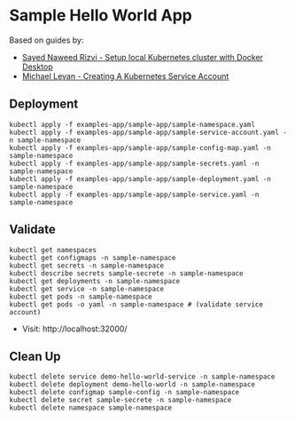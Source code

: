 # Sample Hello World App

Based on guides by:

* [Sayed Naweed Rizvi - Setup local Kubernetes cluster with Docker Desktop](https://dev.to/navedrizv/setup-local-kubernetes-cluster-with-docker-desktop-1e7k)
* [Michael Levan - Creating A Kubernetes Service Account ](https://dev.to/thenjdevopsguy/creating-a-kubernetes-service-account-to-run-pods-3ef9)

## Deployment

```shell
kubectl apply -f examples-app/sample-app/sample-namespace.yaml
kubectl apply -f examples-app/sample-app/sample-service-account.yaml -n sample-namespace 
kubectl apply -f examples-app/sample-app/sample-config-map.yaml -n sample-namespace 
kubectl apply -f examples-app/sample-app/sample-secrets.yaml -n sample-namespace 
kubectl apply -f examples-app/sample-app/sample-deployment.yaml -n sample-namespace 
kubectl apply -f examples-app/sample-app/sample-service.yaml -n sample-namespace 
```

## Validate

```shell
kubectl get namespaces 
kubectl get configmaps -n sample-namespace
kubectl get secrets -n sample-namespace
kubectl describe secrets sample-secrete -n sample-namespace                        
kubectl get deployments -n sample-namespace  
kubectl get service -n sample-namespace
kubectl get pods -n sample-namespace 
kubectl get pods -o yaml -n sample-namespace # (validate service account)
```

* Visit: http://localhost:32000/

## Clean Up

```shell
kubectl delete service demo-hello-world-service -n sample-namespace 
kubectl delete deployment demo-hello-world -n sample-namespace 
kubectl delete configmap sample-config -n sample-namespace 
kubectl delete secret sample-secrete -n sample-namespace 
kubectl delete namespace sample-namespace
```